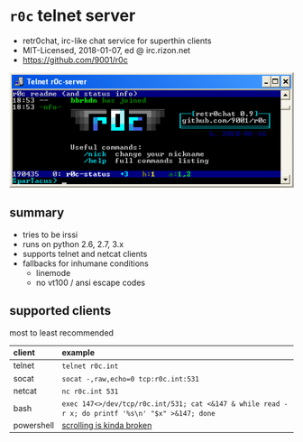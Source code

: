 # `r0c` telnet server

* retr0chat, irc-like chat service for superthin clients
* MIT-Licensed, 2018-01-07, ed @ irc.rizon.net
* https://github.com/9001/r0c

![screenshot of telnet connected to a r0c server](doc/r0c.png)

## summary

* tries to be irssi
* runs on python 2.6, 2.7, 3.x
* supports telnet and netcat clients
* fallbacks for inhumane conditions
  * linemode
  * no vt100 / ansi escape codes

## supported clients

most to least recommended

| client | example |
| :---   | :---    |
| telnet | `telnet r0c.int` |
| socat  | `socat -,raw,echo=0 tcp:r0c.int:531` |
| netcat | `nc r0c.int 531` |
| bash   | `exec 147<>/dev/tcp/r0c.int/531; cat <&147 & while read -r x; do printf '%s\n' "$x" >&147; done` |
| powershell | [scrolling is kinda broken](clients/powershell.ps1)
